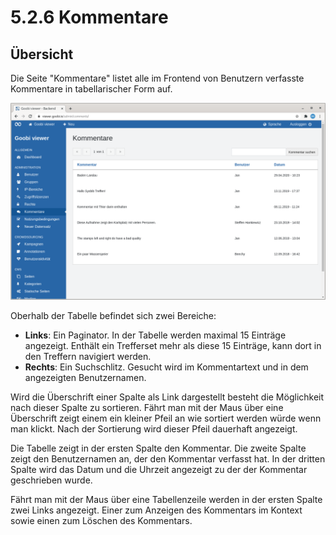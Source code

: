 # 5.2.6 Kommentare

## Übersicht

Die Seite "Kommentare" listet alle im Frontend von Benutzern verfasste Kommentare in tabellarischer Form auf.

![&#xDC;bersicht der im Frontend von Benutzern verfassten Kommentare](../../.gitbook/assets/5.2.6_de_kommentare.png)

Oberhalb der Tabelle befindet sich zwei Bereiche:

* **Links**: Ein Paginator. In der Tabelle werden maximal 15 Einträge angezeigt. Enthält ein Trefferset mehr als diese 15 Einträge, kann dort in den Treffern navigiert werden.
* **Rechts**: Ein Suchschlitz. Gesucht wird im Kommentartext und in dem angezeigten Benutzernamen.

Wird die Überschrift einer Spalte als Link dargestellt besteht die Möglichkeit nach dieser Spalte zu sortieren. Fährt man mit der Maus über eine Überschrift zeigt einem ein kleiner Pfeil an wie sortiert werden würde wenn man klickt. Nach der Sortierung wird dieser Pfeil dauerhaft angezeigt.

Die Tabelle zeigt in der ersten Spalte den Kommentar. Die zweite Spalte zeigt den Benutzernamen an, der den Kommentar verfasst hat. In der dritten Spalte wird das Datum und die Uhrzeit angezeigt zu der der Kommentar geschrieben wurde. 

Fährt man mit der Maus über eine Tabellenzeile werden in der ersten Spalte zwei Links angezeigt. Einer zum Anzeigen des Kommentars im Kontext sowie einen zum Löschen des Kommentars.

